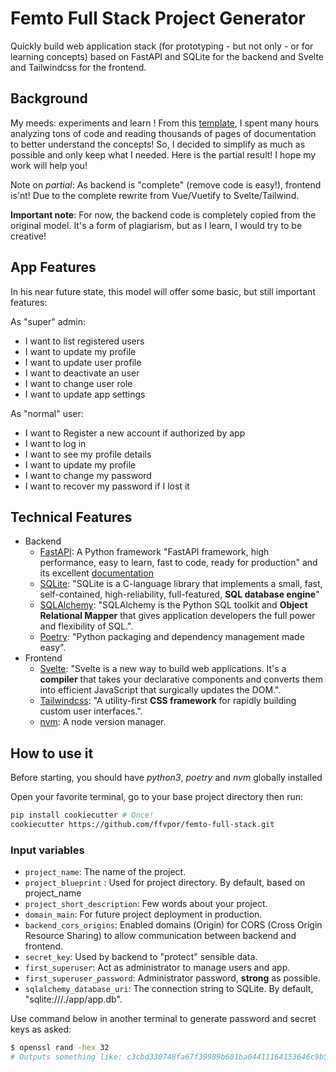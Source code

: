 # Femto Full Stack Project Generator

Quickly build web application stack (for prototyping - but not only - or for learning concepts) based on FastAPI and SQLite for the backend and Svelte and Tailwindcss for the frontend.

## Background

My meeds: experiments and learn ! From this [template](https://github.com/tiangolo/full-stack-fastapi-postgresql), I spent many hours analyzing tons of code and reading thousands of pages of documentation to better understand the concepts! So, I decided to simplify as much as possible and only keep what I needed. Here is the partial result! I hope my work will help you!

Note on *partial*: As backend is "complete" (remove code is easy!), frontend is'nt! Due to the complete rewrite from Vue/Vuetify to Svelte/Tailwind.

**Important note**: For now, the backend code is completely copied from the original model. It's a form of plagiarism, but as I learn, I would try to be creative!

## App Features

In his near future state, this model will offer some basic, but still important features:

As "super" admin:

- I want to list registered users
- I want to update my profile
- I want to update user profile
- I want to deactivate an user
- I want to change user role
- I want to update app settings

As "normal" user:

- I want to Register a new account if authorized by app
- I want to log in
- I want to see my profile details
- I want to update my profile
- I want to change my password
- I want to recover my password if I lost it

## Technical Features

- Backend
    - [FastAPI](https://github.com/tiangolo/fastapi): A Python framework "FastAPI framework, high performance, easy to learn, fast to code, ready for production" and its excellent [documentation](https://fastapi.tiangolo.com/)
    - [SQLite](https://sqlite.org/index.html): "SQLite is a C-language library that implements a small, fast, self-contained, high-reliability, full-featured, **SQL database engine**"
    - [SQLAlchemy](https://www.sqlalchemy.org/): "SQLAlchemy is the Python SQL toolkit and **Object Relational Mapper** that gives application developers the full power and flexibility of SQL.".
    - [Poetry](https://python-poetry.org/): "Python packaging and dependency management made easy".
- Frontend
    - [Svelte](https://github.com/sveltejs/svelte): "Svelte is a new way to build web applications. It's a **compiler** that takes your declarative components and converts them into efficient JavaScript that surgically updates the DOM.".
    - [Tailwindcss](https://github.com/tailwindlabs/tailwindcss): "A utility-first **CSS framework** for rapidly building custom user interfaces.".
    - [nvm](https://github.com/nvm-sh/nvm): A node version manager.

## How to use it

Before starting, you should have *python3*, *poetry* and *nvm* globally installed

Open your favorite terminal, go to your base project directory then run:

```zsh
pip install cookiecutter # Once!
cookiecutter https://github.com/ffvpor/femto-full-stack.git
```

### Input variables

- ```project_name```: The name of the project.
- ```project_blueprint``` : Used for project directory. By default, based on project_name
- ```project_short_description```: Few words about your project.
- ```domain_main```: For future project deployment in production.
- ```backend_cors_origins```: Enabled domains (Origin) for CORS (Cross Origin Resource Sharing) to allow communication between backend and frontend.
- ```secret_key```: Used by backend to "protect" sensible data.
- ```first_superuser```: Act as administrator to manage users and app.
- ```first_superuser_password```: Administrator password, **strong** as possible.
- ```sqlalchemy_database_uri```: The connection string to SQLite. By default, "sqlite:///./app/app.db".

Use command below in another terminal to generate password and secret keys as asked:

```zsh
$ openssl rand -hex 32
# Outputs something like: c3cbd330748fa67f39989b601ba04411164153646c9b5445c65cf5404580b2dc
```
